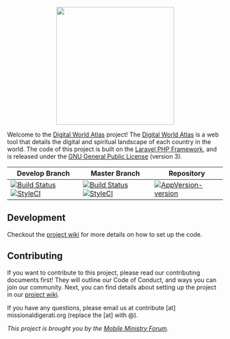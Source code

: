 <p align="center">
<img width="275" height="275" src="https://contribute.missionaldigerati.org/assets/img/digital-world-atlas.png">
</p>

Welcome to the [Digital World Atlas](https://digitalworldatlas.com) project!  The [Digital World Atlas](https://digitalworldatlas.com) is a web tool that details the digital and spiritual landscape of each country in the world.  The code of this project is built on the [Laravel PHP Framework](https://laravel.com/), and is released under the [GNU General Public License](https://opensource.org/licenses/GPL-3.0) (version 3).

| Develop Branch | Master Branch | Repository |
| -------------- | ------------- | ---------- |
| [![Build Status](https://travis-ci.org/MobMin/digital_atlas.svg?branch=develop)](https://travis-ci.org/MobMin/digital_atlas) [![StyleCI](https://github.styleci.io/repos/295577580/shield?branch=develop)](https://github.styleci.io/repos/295577580?branch=develop) | [![Build Status](https://travis-ci.org/MobMin/digital_atlas.svg?branch=master)](https://travis-ci.org/MobMin/digital_atlas) [![StyleCI](https://github.styleci.io/repos/295577580/shield?branch=master)](https://github.styleci.io/repos/295577580?branch=master) | [![AppVersion-version](https://img.shields.io/badge/AppVersion-1.2.0-brightgreen.svg?style=flat)](https://github.com/delvedor/appversion?#version) |

## Development

Checkout the [project wiki](https://github.com/MobMin/digital_atlas/wiki) for more details on how to set up the code.

## Contributing

 If you want to contribute to this project, please read our contributing documents first! They will outline our Code of Conduct, and ways you can join our community. Next, you can find details about setting up the project in our [project wiki](https://github.com/MobMin/digital_atlas/wiki).

 If you have any questions, please email us at contribute [at] missionaldigerati.org (replace the [at] with @).

 _This project is brought you by the [Mobile Ministry Forum](https://mobileministryforum.org/)._
